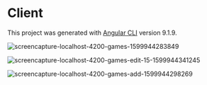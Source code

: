 # Client

This project was generated with [Angular CLI](https://github.com/angular/angular-cli) version 9.1.9.

![screencapture-localhost-4200-games-1599944283849](https://user-images.githubusercontent.com/61637107/97825265-cff27900-1c83-11eb-9162-a40ad078c075.png)

![screencapture-localhost-4200-games-edit-15-1599944341245](https://user-images.githubusercontent.com/61637107/97825397-265fb780-1c84-11eb-8fbf-16f72e619985.png)

![screencapture-localhost-4200-games-add-1599944298269](https://user-images.githubusercontent.com/61637107/97825406-2bbd0200-1c84-11eb-9826-2f38650740a5.png)
